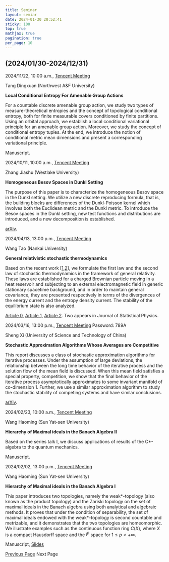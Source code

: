 ```yaml
---
title: Seminar
layout: semiar
date: 2024-01-30 20:52:41
sticky: 100
top: true
mathjax: true
pagination: true
per_page: 10
---
```




## (2024/01/30-2024/12/31)

2024/11/22, 10:00 a.m., [Tencent Meeting]()

Tang Dingxuan (Northwest A&F University)

**Local Conditional Entropy For Amenable Group Actions**

For a countable discrete amenable group action, we study two types of measure-theoretical entropies and the concept of topological conditional entropy, both for finite measurable covers conditioned by finite partitions. Using an orbital approach, we establish a local conditional variational principle for an amenable group action. Moreover, we study the concept of conditional entropy tuples. At the end, we introduce the notion of conditional metric mean dimensions and present a corresponding variational principle.

Manuscript.


2024/10/11, 10:00 a.m., [Tencent Meeting]()

Zhang Jiashu (Westlake University)

**Homogeneous Besov Spaces in Dunkl Setting**

The purpose of this paper is to characterize the homogeneous Besov space in the Dunkl setting. We utilize a new discrete reproducing formula, that is, the building blocks are differences of the Dunkl-Poisson kernel which involves both the Euclidean metric and the Dunkl metric. To introduce the Besov spaces in the Dunkl setting, new test functions and distributions are introduced, and a new decomposition is established.

[arXiv](https://arxiv.org/abs/2408.00340).


2024/04/13, 13:00 p.m., [Tencent Meeting]()

Wang Tao (Nankai University)

**General relativistic stochastic thermodynamics**

Based on the recent work [[1](https://arxiv.org/abs/2306.01982),[2](https://arxiv.org/abs/2307.07805)], we formulate the first law and the second law of stochastic thermodynamics in the framework of general relativity. These laws are established for a charged Brownian particle moving in a heat reservoir and subjecting to an external electromagnetic field in generic stationary spacetime background, and in order to maintain general covariance, they are presented respectively in terms of the divergences of the energy current and the entropy density current. The stability of the equilibrium state is also analyzed.

[Article 0](https://arxiv.org/abs/2311.04025), [Article 1](https://doi.org/10.1007/s10955-023-03204-5), [Article 2](https://doi.org/10.1007/s10955-023-03205-4). Two appears in Journal of Statistical Physics.



2024/03/16, 13:00 p.m., [Tencent Meeting](https://meeting.tencent.com/v2/cloud-record/share?id=f4188d5c-1e25-47b7-b935-b4cd41040215) Password: 789A

Sheng Xi (University of Science and Technology of China)

**Stochastic Approximation Algorithms Whose Averages are Competitive**

This report discusses a class of stochastic approximation algorithms for iterative processes.
Under the assumption of large deviations, the relationship between the long time behavior of the iterative process and the solution flow of the mean field is discussed.
When this mean field satisfies a special property, competition, we show that the final behavior of the iterative process asymptotically approximates to some invariant manifold of co-dimension 1.
Further, we use a similar approximation algorithm to study the stochastic stability of competing systems and have similar conclusions.

[arXiv](https://arxiv.org/abs/2311.07038). 

2024/02/23, 10:00 a.m., [Tencent Meeting](https://meeting.tencent.com/v2/cloud-record/share?id=2a1f7a17-350c-4abd-8bd2-6ffc1ac42b1e&from=3&record_type=2)

Wang Haoming (Sun Yat-sen University)

**Hierarchy of Maximal ideals in the Banach Algebra II**

Based on the series talk I, we discuss applications of results of the C*-algebra to the quantum mechanics.

Manuscript.

2024/02/02, 13:00 p.m., [Tencent Meeting]()

Wang Haoming (Sun Yat-sen University)


**Hierarchy of Maximal ideals in the Banach Algebra I**

This paper introduces two topologies, namely the weak\*-topology (also known as the product topology) and the Zariski topology on the set of maximal ideals in the Banach algebra using both analytical and algebraic methods. It proves that under the condition of separability, the set of maximal ideals endowed with the weak\*-topology is second countable and metrizable, and it demonstrates that the two topologies are homeomorphic. We illustrate examples such as the continuous function ring $C(X)$, where $X$ is a compact Hausdorff space and the $l^p$ space for $1 \leq p < +\infty$.

Manuscript, [Slides](https://blueairm.github.io/seminar/pdf/whm20240202.pdf)

<div class="pagination">
  <a class="previous" href="/seminar/index">Previous Page</a>
  <a>Next Page</a>
</div>
